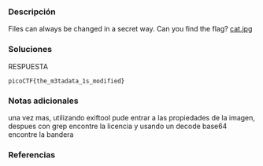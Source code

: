 ### Descripción 
Files can always be changed in a secret way. Can you find the flag? [cat.jpg](https://mercury.picoctf.net/static/7cf6a33f90deeeac5c73407a1bdc99b6/cat.jpg)
### Soluciones
RESPUESTA

```
picoCTF{the_m3tadata_1s_modified}
```
### Notas adicionales 

una vez mas, utilizando exiftool pude entrar a las propiedades de la imagen, despues con grep encontre la licencia y usando un decode base64 encontre la bandera

### Referencias 
